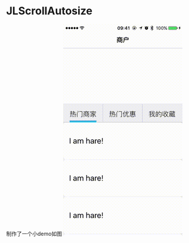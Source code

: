 # JLScrollAutosize

  制作了一个小demo如图
 ![image](https://github.com/JulianSong/JLScrollAutosize/blob/master/screenshots/screenshots.gif)
